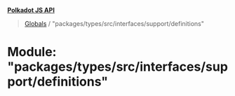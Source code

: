 **[Polkadot JS API](../README.md)**

> [Globals](../globals.md) / "packages/types/src/interfaces/support/definitions"

# Module: "packages/types/src/interfaces/support/definitions"
